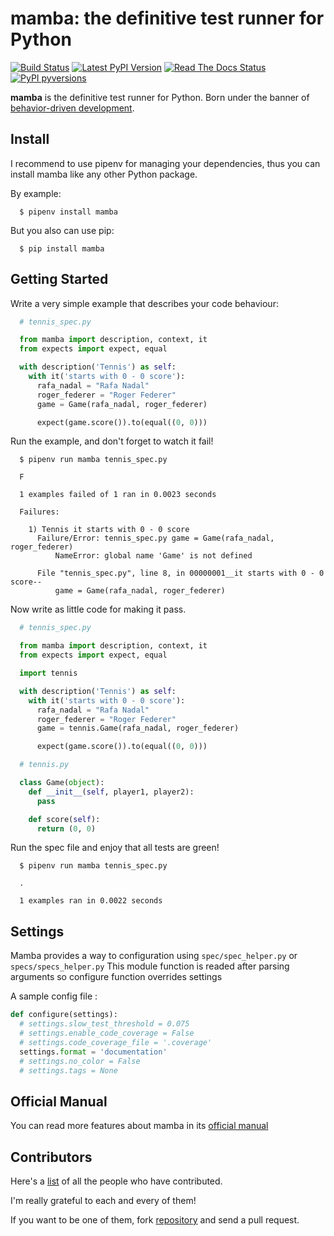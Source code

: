 # mamba: the definitive test runner for Python

[![Build Status](https://travis-ci.org/nestorsalceda/mamba.svg)](https://travis-ci.org/nestorsalceda/mamba)
[![Latest PyPI Version](https://img.shields.io/pypi/v/mamba.svg)](https://pypi.python.org/pypi/mamba)
[![Read The Docs Status](https://readthedocs.org/projects/pip/badge/)](https://mamba-bdd.readthedocs.io/en/latest/)
[![PyPI pyversions](https://img.shields.io/pypi/pyversions/mamba.svg)](https://pypi.python.org/pypi/mamba/)


**mamba** is the definitive test runner for Python. Born under the banner of [behavior-driven development](https://en.wikipedia.org/wiki/Behavior-driven_development).

## Install

I recommend to use pipenv for managing your dependencies, thus you can install mamba like any other Python package.

By example:

```
  $ pipenv install mamba
```

But you also can use pip:

```
  $ pip install mamba
```


## Getting Started

Write a very simple example that describes your code behaviour:

```python
  # tennis_spec.py

  from mamba import description, context, it
  from expects import expect, equal

  with description('Tennis') as self:
    with it('starts with 0 - 0 score'):
      rafa_nadal = "Rafa Nadal"
      roger_federer = "Roger Federer"
      game = Game(rafa_nadal, roger_federer)

      expect(game.score()).to(equal((0, 0)))
```


Run the example, and don't forget to watch it fail!

```
  $ pipenv run mamba tennis_spec.py

  F

  1 examples failed of 1 ran in 0.0023 seconds

  Failures:

    1) Tennis it starts with 0 - 0 score
      Failure/Error: tennis_spec.py game = Game(rafa_nadal, roger_federer)
          NameError: global name 'Game' is not defined

      File "tennis_spec.py", line 8, in 00000001__it starts with 0 - 0 score--
          game = Game(rafa_nadal, roger_federer)
```

Now write as little code for making it pass.

```python
  # tennis_spec.py

  from mamba import description, context, it
  from expects import expect, equal

  import tennis

  with description('Tennis') as self:
    with it('starts with 0 - 0 score'):
      rafa_nadal = "Rafa Nadal"
      roger_federer = "Roger Federer"
      game = tennis.Game(rafa_nadal, roger_federer)

      expect(game.score()).to(equal((0, 0)))
```

```python
  # tennis.py

  class Game(object):
    def __init__(self, player1, player2):
      pass

    def score(self):
      return (0, 0)
```

Run the spec file and enjoy that all tests are green!

```
  $ pipenv run mamba tennis_spec.py

  .

  1 examples ran in 0.0022 seconds
```

## Settings

Mamba provides a way to configuration using `spec/spec_helper.py` or `specs/specs_helper.py`
This module function is readed after parsing arguments so configure function overrides settings

A sample config file :

```python
def configure(settings):
  # settings.slow_test_threshold = 0.075
  # settings.enable_code_coverage = False
  # settings.code_coverage_file = '.coverage'
  settings.format = 'documentation'
  # settings.no_color = False
  # settings.tags = None

```
## Official Manual

You can read more features about mamba in its [official manual](https://mamba-bdd.readthedocs.io/en/latest/)

## Contributors

Here's a [list](https://github.com/nestorsalceda/mamba/graphs/contributors) of all the people who have contributed.

I'm really grateful to each and every of them!

If you want to be one of them, fork [repository](http://github.com/nestorsalceda/mamba) and send a pull request.
